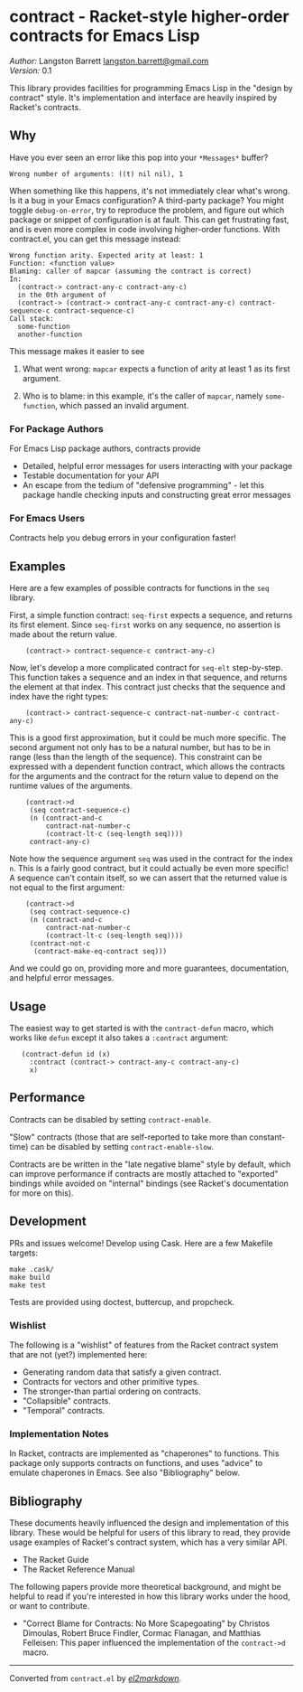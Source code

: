 # contract - Racket-style higher-order contracts for Emacs Lisp

*Author:* Langston Barrett <langston.barrett@gmail.com><br>
*Version:* 0.1<br>

This library provides facilities for programming Emacs Lisp in the "design by
contract" style.  It's implementation and interface are heavily inspired by
Racket's contracts.

## Why

Have you ever seen an error like this pop into your `*Messages*` buffer?

    Wrong number of arguments: ((t) nil nil), 1

When something like this happens, it's not immediately clear what's wrong. Is
it a bug in your Emacs configuration? A third-party package? You might toggle
`debug-on-error`, try to reproduce the problem, and figure out which package
or snippet of configuration is at fault. This can get frustrating fast, and
is even more complex in code involving higher-order functions. With
contract.el, you can get this message instead:

    Wrong function arity. Expected arity at least: 1
    Function: <function value>
    Blaming: caller of mapcar (assuming the contract is correct)
    In:
      (contract-> contract-any-c contract-any-c)
      in the 0th argument of
      (contract-> (contract-> contract-any-c contract-any-c) contract-sequence-c contract-sequence-c)
    Call stack:
      some-function
      another-function

This message makes it easier to see

1. What went wrong: `mapcar` expects a function of arity at least 1 as its
   first argument.

2. Who is to blame: in this example, it's the caller of `mapcar`, namely
   `some-function`, which passed an invalid argument.

### For Package Authors

For Emacs Lisp package authors, contracts provide

* Detailed, helpful error messages for users interacting with your package
* Testable documentation for your API
* An escape from the tedium of "defensive programming" - let this package
  handle checking inputs and constructing great error messages

### For Emacs Users

Contracts help you debug errors in your configuration faster!

## Examples

Here are a few examples of possible contracts for functions in the `seq`
library.

First, a simple function contract: `seq-first` expects a sequence, and
returns its first element. Since `seq-first` works on any sequence, no
assertion is made about the return value.

        (contract-> contract-sequence-c contract-any-c)

Now, let's develop a more complicated contract for `seq-elt` step-by-step.
This function takes a sequence and an index in that sequence, and returns the
element at that index. This contract just checks that the sequence and index
have the right types:

        (contract-> contract-sequence-c contract-nat-number-c contract-any-c)

This is a good first approximation, but it could be much more specific. The
second argument not only has to be a natural number, but has to be in range
(less than the length of the sequence). This constraint can be expressed with
a dependent function contract, which allows the contracts for the arguments
and the contract for the return value to depend on the runtime values of the
arguments.

        (contract->d
         (seq contract-sequence-c)
         (n (contract-and-c
             contract-nat-number-c
             (contract-lt-c (seq-length seq))))
         contract-any-c)

Note how the sequence argument `seq` was used in the contract for the index
`n`. This is a fairly good contract, but it could actually be even more
specific! A sequence can't contain itself, so we can assert that the returned
value is not equal to the first argument:

        (contract->d
         (seq contract-sequence-c)
         (n (contract-and-c
             contract-nat-number-c
             (contract-lt-c (seq-length seq))))
         (contract-not-c
          (contract-make-eq-contract seq)))

And we could go on, providing more and more guarantees, documentation, and
helpful error messages.

## Usage

The easiest way to get started is with the `contract-defun` macro, which
works like `defun` except it also takes a `:contract` argument:

       (contract-defun id (x)
         :contract (contract-> contract-any-c contract-any-c)
         x)

## Performance

Contracts can be disabled by setting `contract-enable`.

"Slow" contracts (those that are self-reported to take more than
constant-time) can be disabled by setting `contract-enable-slow`.

Contracts are be written in the "late negative blame" style by default, which
can improve performance if contracts are mostly attached to "exported"
bindings while avoided on "internal" bindings (see Racket's documentation for
more on this).

## Development

PRs and issues welcome! Develop using Cask. Here are a few Makefile targets:

    make .cask/
    make build
    make test

Tests are provided using doctest, buttercup, and propcheck.

### Wishlist

The following is a "wishlist" of features from the Racket contract system
that are not (yet?) implemented here:

* Generating random data that satisfy a given contract.
* Contracts for vectors and other primitive types.
* The stronger-than partial ordering on contracts.
* "Collapsible" contracts.
* "Temporal" contracts.

### Implementation Notes

In Racket, contracts are implemented as "chaperones" to functions.  This
package only supports contracts on functions, and uses "advice" to emulate
chaperones in Emacs.  See also "Bibliography" below.

## Bibliography

These documents heavily influenced the design and implementation of this
library.  These would be helpful for users of this library to read, they
provide usage examples of Racket's contract system, which has a very similar
API.

* The Racket Guide
* The Racket Reference Manual

The following papers provide more theoretical background, and might be
helpful to read if you're interested in how this library works under the
hood, or want to contribute.

* "Correct Blame for Contracts: No More Scapegoating" by Christos Dimoulas,
  Robert Bruce Findler, Cormac Flanagan, and Matthias Felleisen: This paper
  influenced the implementation of the `contract->d` macro.


---
Converted from `contract.el` by [*el2markdown*](https://github.com/Lindydancer/el2markdown).

